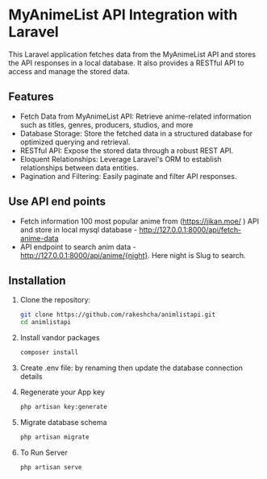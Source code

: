 # MyAnimeList API Integration with Laravel

This Laravel application fetches data from the MyAnimeList API and stores the API responses in a local database. It also provides a RESTful API to access and manage the stored data.

## Features
- Fetch Data from MyAnimeList API: Retrieve anime-related information such as titles, genres, producers, studios, and more
- Database Storage: Store the fetched data in a structured database for optimized querying and retrieval.
- RESTful API: Expose the stored data through a robust REST API.
- Eloquent Relationships: Leverage Laravel's ORM to establish relationships between data entities.
- Pagination and Filtering: Easily paginate and filter API responses.

## Use API end points
- Fetch information  100 most popular anime from (https://jikan.moe/ ) API and store in local mysql database - http://127.0.0.1:8000/api/fetch-anime-data
- API endpoint to search anim data -http://127.0.0.1:8000/api/anime/{night}. Here night is Slug to search.

## Installation
1. Clone the repository:
   ```bash
   git clone https://github.com/rakeshcha/animlistapi.git
   cd animlistapi
2. Install vandor packages
   ```bash
   composer install    
3. Create .env file: by  renaming then update the database  connection details
   
4. Regenerate your App key
   ```bash
   php artisan key:generate  
5. Migrate database schema
   ```bash
   php artisan migrate
6. To Run Server
   ```bash
   php artisan serve 

   
